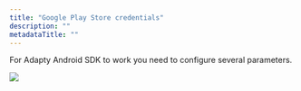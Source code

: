 ```yaml
---
title: "Google Play Store credentials"
description: ""
metadataTitle: ""
---
```


For Adapty Android SDK to work you need to configure several parameters.


<div style={{ textAlign: 'center' }}>
  <img 
    src="https://adapty-docs-assets.s3.amazonaws.com/gitbook/screenshot-2020-05-05-at-15.43.09.png" 
    style={{ width: '700px', border: '1px solid grey' }}
  />
</div>


